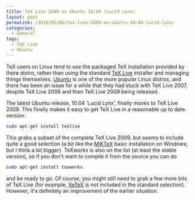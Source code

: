 ```yaml
---
title: TeX Live 2009 on Ubuntu 10.04 (Lucid Lynx)
layout: post
permalink: /2010/05/06/tex-live-2009-on-ubuntu-10-04-lucid-lynx/
categories:
  - General
tags:
  - TeX Live
  - Ubuntu
---
```

TeX users on Linux tend to use the packaged TeX installation provided by there distro, rather than using the standard [TeX Live](https://tug.org/texlive/) installer and managing things themselves. [Ubuntu](http://www.ubuntu.com/) is one of the more popular Linux distros, and there has been an issue for a while that they had stuck with TeX Live 2007, despite TeX Live 2008 and then TeX Live 2009 being released.

The latest Ubuntu release, 10.04 ‘Lucid Lynx’, finally moves to TeX Live 2009. This finally makes it easy to get TeX Live in a reasonable up to date version:

```bash
sudo apt-get install texlive
```

This grabs a subset of the complete TeX Live 2009, but seems to include quite a good selection (a bit like the [MiKTeX](https://www.miktex.org/) basic installation on Windows, but I think a bit bigger). TeXworks is also on the list (at least the stable version), so if you don't want to compile it from the source you can do

```bash
sudo apt-get install texworks
```

and be ready to go. Of course, you might still need to grab a few more bits of TeX Live (for example, [XeTeX](http://scripts.sil.org/cms/scripts/page.php?site_id=nrsi&amp;id=xetex) is not included in the standard selection). However, it's definitely an improvement of the earlier situation.
